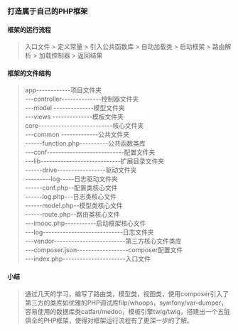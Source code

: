 ### 打造属于自己的PHP框架
#### 框架的运行流程
> 入口文件 > 定义常量 > 引入公共函数库 > 自动加载类 > 启动框架 > 路由解析 > 加载控制器 > 返回结果 

#### 框架的文件结构
> app------------项目文件夹</br>
      ---controller--------------控制器文件夹</br>
      ---model     --------------模型文件夹</br>
      ---views     --------------模板文件夹</br>
  core--------------------------核心文件夹</br>
      ---common    -------------公共文件夹</br>
      ------function.php----------公共函数类库</br>
      ---conf---------------------------配置文件夹</br>
      ---lib----------------------------扩展目录文件夹</br>
            ------drive-----------------驱动文件夹</br>
                       ---------log-----日志驱动文件夹</br>
            ------conf.php--配置类核心文件</br>
            ------log.php---日志类核心文件</br>
            ------model.php--模型类核心文件</br>
            ------route.php--路由类核心文件</br>
      ---imooc.php-----------启动框架核心文件</br>
      ---log----------------------------日志文件夹</br>
      ---vendor-------------------------第三方核心文件类库</br>
      ---composer.json------------------composer配置文件</br>
      ---index.php----------------------入口文件


#### 小结
> 通过几天的学习，编写了路由类，模型类，视图类，使用composer引入了第三方的类库如优雅的PHP调试库filp/whoops，symfony/var-dumper，容易使用的数据库类catfan/medoo，模板引擎twig/twig，搭建出一个五脏俱全的PHP框架，使得对框架运行流程有了更深一步的了解。